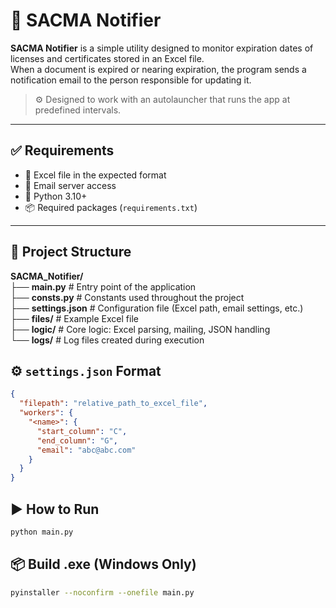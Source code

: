 # 🚨 SACMA Notifier

**SACMA Notifier** is a simple utility designed to monitor expiration dates of licenses and certificates stored in an Excel file.  
When a document is expired or nearing expiration, the program sends a notification email to the person responsible for updating it.

> ⚙️ Designed to work with an autolauncher that runs the app at predefined intervals.

---

## ✅ Requirements

- 📄 Excel file in the expected format  
- 📧 Email server access  
- 🐍 Python 3.10+  
- 📦 Required packages (`requirements.txt`)

---

## 📁 Project Structure
**SACMA_Notifier/**<br/>
├── **main.py** # Entry point of the application<br/>
├── **consts.py** # Constants used throughout the project<br/>
├── **settings.json** # Configuration file (Excel path, email settings, etc.)<br/>
├── **files/** # Example Excel file<br/>
├── **logic/** # Core logic: Excel parsing, mailing, JSON handling<br/>
└── **logs/** # Log files created during execution<br/>

## ⚙️ `settings.json` Format

```json
{
  "filepath": "relative_path_to_excel_file",
  "workers": {
    "<name>": {
      "start_column": "C",
      "end_column": "G",
      "email": "abc@abc.com"
    }
  }
}
```

## ▶️ How to Run
```bash
python main.py
```

## 📦 Build .exe (Windows Only)
```bash
pyinstaller --noconfirm --onefile main.py
```
